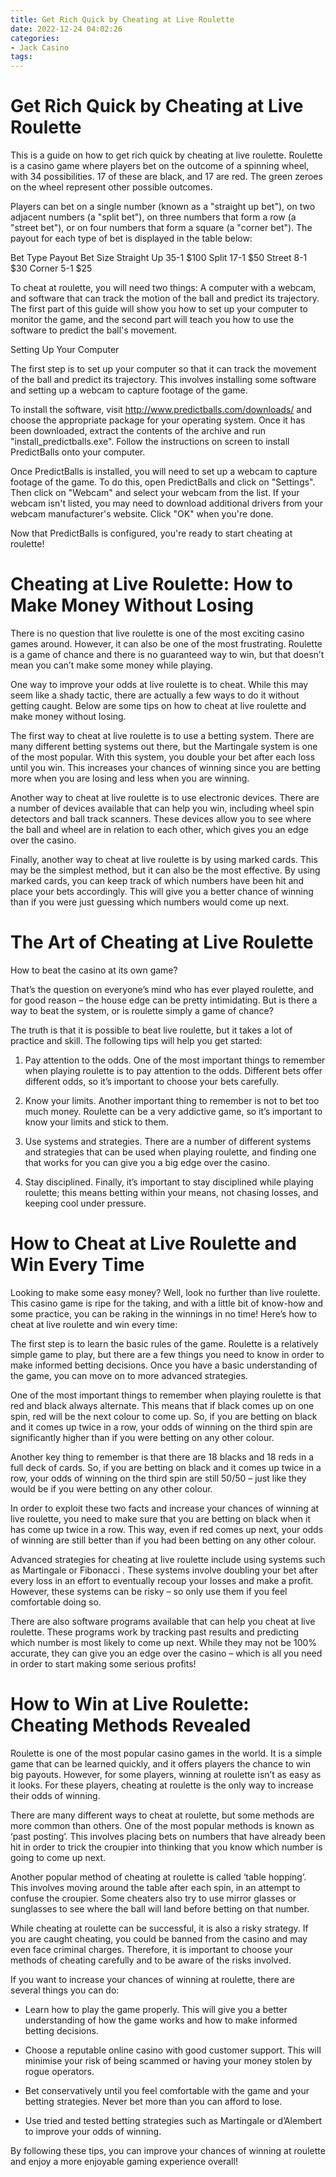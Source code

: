 ```yaml
---
title: Get Rich Quick by Cheating at Live Roulette
date: 2022-12-24 04:02:26
categories:
- Jack Casino
tags:
---
```



#  Get Rich Quick by Cheating at Live Roulette

This is a guide on how to get rich quick by cheating at live roulette. Roulette is a casino game where players bet on the outcome of a spinning wheel, with 34 possibilities. 17 of these are black, and 17 are red. The green zeroes on the wheel represent other possible outcomes.

Players can bet on a single number (known as a "straight up bet"), on two adjacent numbers (a "split bet"), on three numbers that form a row (a "street bet"), or on four numbers that form a square (a "corner bet"). The payout for each type of bet is displayed in the table below:

Bet Type Payout Bet Size Straight Up 35-1 $100 Split 17-1 $50 Street 8-1 $30 Corner 5-1 $25

To cheat at roulette, you will need two things: A computer with a webcam, and software that can track the motion of the ball and predict its trajectory. The first part of this guide will show you how to set up your computer to monitor the game, and the second part will teach you how to use the software to predict the ball's movement.

Setting Up Your Computer

The first step is to set up your computer so that it can track the movement of the ball and predict its trajectory. This involves installing some software and setting up a webcam to capture footage of the game.

To install the software, visit http://www.predictballs.com/downloads/ and choose the appropriate package for your operating system. Once it has been downloaded, extract the contents of the archive and run "install_predictballs.exe". Follow the instructions on screen to install PredictBalls onto your computer.

Once PredictBalls is installed, you will need to set up a webcam to capture footage of the game. To do this, open PredictBalls and click on "Settings". Then click on "Webcam" and select your webcam from the list. If your webcam isn't listed, you may need to download additional drivers from your webcam manufacturer's website. Click "OK" when you're done.

Now that PredictBalls is configured, you're ready to start cheating at roulette!

#  Cheating at Live Roulette: How to Make Money Without Losing

There is no question that live roulette is one of the most exciting casino games around. However, it can also be one of the most frustrating. Roulette is a game of chance and there is no guaranteed way to win, but that doesn’t mean you can’t make some money while playing.

One way to improve your odds at live roulette is to cheat. While this may seem like a shady tactic, there are actually a few ways to do it without getting caught. Below are some tips on how to cheat at live roulette and make money without losing.

The first way to cheat at live roulette is to use a betting system. There are many different betting systems out there, but the Martingale system is one of the most popular. With this system, you double your bet after each loss until you win. This increases your chances of winning since you are betting more when you are losing and less when you are winning.

Another way to cheat at live roulette is to use electronic devices. There are a number of devices available that can help you win, including wheel spin detectors and ball track scanners. These devices allow you to see where the ball and wheel are in relation to each other, which gives you an edge over the casino.

Finally, another way to cheat at live roulette is by using marked cards. This may be the simplest method, but it can also be the most effective. By using marked cards, you can keep track of which numbers have been hit and place your bets accordingly. This will give you a better chance of winning than if you were just guessing which numbers would come up next.

#  The Art of Cheating at Live Roulette 

How to beat the casino at its own game?

That’s the question on everyone’s mind who has ever played roulette, and for good reason – the house edge can be pretty intimidating. But is there a way to beat the system, or is roulette simply a game of chance?

The truth is that it is possible to beat live roulette, but it takes a lot of practice and skill. The following tips will help you get started: 

1. Pay attention to the odds. One of the most important things to remember when playing roulette is to pay attention to the odds. Different bets offer different odds, so it’s important to choose your bets carefully. 

2. Know your limits. Another important thing to remember is not to bet too much money. Roulette can be a very addictive game, so it’s important to know your limits and stick to them. 

3. Use systems and strategies. There are a number of different systems and strategies that can be used when playing roulette, and finding one that works for you can give you a big edge over the casino. 

4. Stay disciplined. Finally, it’s important to stay disciplined while playing roulette; this means betting within your means, not chasing losses, and keeping cool under pressure.

#  How to Cheat at Live Roulette and Win Every Time 

Looking to make some easy money? Well, look no further than live roulette. This casino game is ripe for the taking, and with a little bit of know-how and some practice, you can be raking in the winnings in no time! Here’s how to cheat at live roulette and win every time:

The first step is to learn the basic rules of the game. Roulette is a relatively simple game to play, but there are a few things you need to know in order to make informed betting decisions. Once you have a basic understanding of the game, you can move on to more advanced strategies. 

One of the most important things to remember when playing roulette is that red and black always alternate. This means that if black comes up on one spin, red will be the next colour to come up. So, if you are betting on black and it comes up twice in a row, your odds of winning on the third spin are significantly higher than if you were betting on any other colour. 

Another key thing to remember is that there are 18 blacks and 18 reds in a full deck of cards. So, if you are betting on black and it comes up twice in a row, your odds of winning on the third spin are still 50/50 – just like they would be if you were betting on any other colour. 

In order to exploit these two facts and increase your chances of winning at live roulette, you need to make sure that you are betting on black when it has come up twice in a row. This way, even if red comes up next, your odds of winning are still better than if you had been betting on any other colour. 

Advanced strategies for cheating at live roulette include using systems such as Martingale or Fibonacci . These systems involve doubling your bet after every loss in an effort to eventually recoup your losses and make a profit. However, these systems can be risky – so only use them if you feel comfortable doing so. 

There are also software programs available that can help you cheat at live roulette. These programs work by tracking past results and predicting which number is most likely to come up next. While they may not be 100% accurate, they can give you an edge over the casino – which is all you need in order to start making some serious profits!

#  How to Win at Live Roulette: Cheating Methods Revealed

Roulette is one of the most popular casino games in the world. It is a simple game that can be learned quickly, and it offers players the chance to win big payouts. However, for some players, winning at roulette isn’t as easy as it looks. For these players, cheating at roulette is the only way to increase their odds of winning.

There are many different ways to cheat at roulette, but some methods are more common than others. One of the most popular methods is known as ‘past posting’. This involves placing bets on numbers that have already been hit in order to trick the croupier into thinking that you know which number is going to come up next.

Another popular method of cheating at roulette is called ‘table hopping’. This involves moving around the table after each spin, in an attempt to confuse the croupier. Some cheaters also try to use mirror glasses or sunglasses to see where the ball will land before betting on that number.

While cheating at roulette can be successful, it is also a risky strategy. If you are caught cheating, you could be banned from the casino and may even face criminal charges. Therefore, it is important to choose your methods of cheating carefully and to be aware of the risks involved.

If you want to increase your chances of winning at roulette, there are several things you can do:

- Learn how to play the game properly. This will give you a better understanding of how the game works and how to make informed betting decisions.

- Choose a reputable online casino with good customer support. This will minimise your risk of being scammed or having your money stolen by rogue operators.

- Bet conservatively until you feel comfortable with the game and your betting strategies. Never bet more than you can afford to lose.

- Use tried and tested betting strategies such as Martingale or d’Alembert to improve your odds of winning.

By following these tips, you can improve your chances of winning at roulette and enjoy a more enjoyable gaming experience overall!